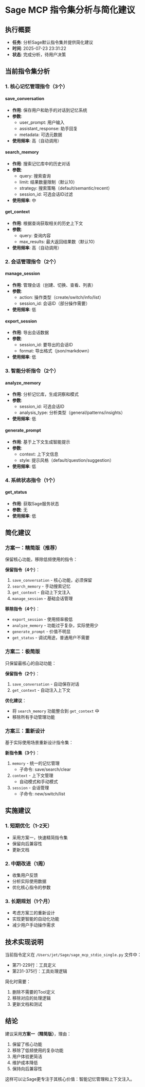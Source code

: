 # Sage MCP 指令集分析与简化建议

## 执行概要
- **任务**: 分析Sage默认指令集并提供简化建议
- **时间**: 2025-07-23 23:31:22
- **状态**: 完成分析，待用户决策

## 当前指令集分析

### 1. 核心记忆管理指令（3个）

#### save_conversation
- **作用**: 保存用户和助手的对话到记忆系统
- **参数**: 
  - user_prompt: 用户输入
  - assistant_response: 助手回复
  - metadata: 可选元数据
- **使用频率**: 高（自动调用）

#### search_memory
- **作用**: 搜索记忆库中的历史对话
- **参数**:
  - query: 搜索查询
  - limit: 结果数量限制（默认10）
  - strategy: 搜索策略（default/semantic/recent）
  - session_id: 可选会话ID过滤
- **使用频率**: 中

#### get_context
- **作用**: 根据查询获取相关的历史上下文
- **参数**:
  - query: 查询内容
  - max_results: 最大返回结果数（默认10）
- **使用频率**: 高（自动调用）

### 2. 会话管理指令（2个）

#### manage_session
- **作用**: 管理会话（创建、切换、查看、列表）
- **参数**:
  - action: 操作类型（create/switch/info/list）
  - session_id: 会话ID（部分操作需要）
- **使用频率**: 低

#### export_session
- **作用**: 导出会话数据
- **参数**:
  - session_id: 要导出的会话ID
  - format: 导出格式（json/markdown）
- **使用频率**: 低

### 3. 智能分析指令（2个）

#### analyze_memory
- **作用**: 分析记忆库，生成洞察和模式
- **参数**:
  - session_id: 可选会话ID
  - analysis_type: 分析类型（general/patterns/insights）
- **使用频率**: 低

#### generate_prompt
- **作用**: 基于上下文生成智能提示
- **参数**:
  - context: 上下文信息
  - style: 提示风格（default/question/suggestion）
- **使用频率**: 低

### 4. 系统状态指令（1个）

#### get_status
- **作用**: 获取Sage服务状态
- **参数**: 无
- **使用频率**: 低

## 简化建议

### 方案一：精简版（推荐）
保留核心功能，移除低频使用的指令：

**保留指令（4个）**：
1. `save_conversation` - 核心功能，必须保留
2. `search_memory` - 手动搜索记忆
3. `get_context` - 自动上下文注入
4. `manage_session` - 基础会话管理

**移除指令（4个）**：
- `export_session` - 使用频率极低
- `analyze_memory` - 功能过于复杂，实际使用少
- `generate_prompt` - 价值不明显
- `get_status` - 调试用途，普通用户不需要

### 方案二：极简版
只保留最核心的自动功能：

**保留指令（2个）**：
1. `save_conversation` - 自动保存对话
2. `get_context` - 自动注入上下文

**优化建议**：
- 将 `search_memory` 功能整合到 `get_context` 中
- 移除所有手动管理功能

### 方案三：重新设计
基于实际使用场景重新设计指令集：

**新指令集（3个）**：
1. `memory` - 统一的记忆管理
   - 子命令: save/search/clear
2. `context` - 上下文管理
   - 自动模式和手动模式
3. `session` - 会话管理
   - 子命令: new/switch/list

## 实施建议

### 1. 短期优化（1-2天）
- 采用方案一，快速精简指令集
- 保留向后兼容性
- 更新文档

### 2. 中期改进（1周）
- 收集用户反馈
- 分析实际使用数据
- 优化核心指令的参数

### 3. 长期规划（1个月）
- 考虑方案三的重新设计
- 实现更智能的自动化功能
- 减少用户手动操作需求

## 技术实现说明

当前指令定义在 `/Users/jet/Sage/sage_mcp_stdio_single.py` 文件中：
- 第71-229行：工具定义
- 第231-375行：工具处理逻辑

简化时需要：
1. 删除不需要的Tool定义
2. 移除对应的处理逻辑
3. 更新文档和测试

## 结论

建议采用**方案一（精简版）**，理由：
1. 保留了核心功能
2. 移除了低频使用的复杂功能
3. 用户体验更简洁
4. 维护成本降低
5. 保持向后兼容性

这样可以让Sage更专注于其核心价值：智能记忆管理和上下文注入。
